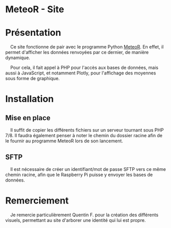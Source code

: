 # MeteoR - Site

# **Présentation**
    Ce site fonctionne de pair avec le programme Python [MeteoR](https://github.com/LoicDblt/MeteoR-Programme). En effet, il permet d'afficher les
données renvoyées par ce dernier, de manière dynamique.

    Pour cela, il fait appel à PHP pour l'accès aux bases de données, mais aussi à JavaScript, et notamment
Plotly, pour l'affichage des moyennes sous forme de graphique.

# **Installation**
## Mise en place
    Il suffit de copier les différents fichiers sur un serveur tournant sous PHP 7/8.
Il faudra également penser à noter le chemin du dossier racine afin de le fournir au programme MeteoR lors de son lancement.

## SFTP
    Il est nécessaire de créer un identifiant/mot de passe SFTP vers ce même chemin racine, afin que le Raspberry Pi puisse y envoyer les bases de données.

# **Remerciement**
    Je remercie particulièrement Quentin F. pour la création des différents visuels, permettant au site d'arborer une identité qui lui est propre.
